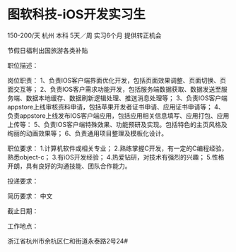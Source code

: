 # 图软科技-iOS开发实习生

150-200/天 杭州 本科 5天／周 实习6个月 提供转正机会

节假日福利出国旅游各类补贴

职位描述：

岗位职责： 1、负责IOS客户端界面优化开发，包括页面效果调整、页面切换、页面交互等； 2、负责IOS客户需求功能开发，包括服务端数据获取、数据发送至服务端、数据本地缓存、数据刷新逻辑处理、推送消息处理等； 3、负责IOS客户端appstore上线审核资料申请，包括苹果开发者证书申请、应用证书申请等； 4、负责appstore上线发布IOS客户端应用，包括应用相关信息填写、应用打包、应用上传等： 5、负责IOS客户端特殊效果、功能预研及实现。包括特色的主页风格及绚丽的动画效果等； 6、负责通用项目整理及模板化设计。

职位要求： 1.计算机软件或相关专业； 2.熟练掌握C开发，有一定的C编程经验，熟悉object-c； 3.有iOS开发经验； 4.热爱钻研，对技术有强烈的兴趣； 5.性格开朗，具有良好的沟通技能、团队合作能力。

投递要求：

简历要求： 中文

截止日期：

工作地点：

浙江省杭州市余杭区仁和街道永泰路2号24#